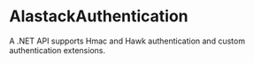 # AlastackAuthentication
A .NET API supports Hmac and Hawk authentication and custom authentication extensions.
